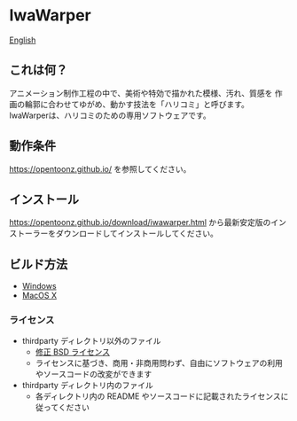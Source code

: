 # IwaWarper

[English](../README.md)

## これは何？

アニメーション制作工程の中で、美術や特効で描かれた模様、汚れ、質感を
作画の輪郭に合わせてゆがめ、動かす技法を「ハリコミ」と呼びます。
IwaWarperは、ハリコミのための専用ソフトウェアです。

## 動作条件

<https://opentoonz.github.io/> を参照してください。

## インストール

<https://opentoonz.github.io/download/iwawarper.html> から最新安定版のインストーラーをダウンロードしてインストールしてください。

## ビルド方法

- [Windows](./how_to_build_win_ja.md)
- [MacOS X](./how_to_build_macosx_ja.md)

### ライセンス

- thirdparty ディレクトリ以外のファイル
  - [修正 BSD ライセンス](../LICENSE.txt)
  - ライセンスに基づき、商用・非商用問わず、自由にソフトウェアの利用やソースコードの改変ができます
- thirdparty ディレクトリ内のファイル
  - 各ディレクトリ内の README やソースコードに記載されたライセンスに従ってください